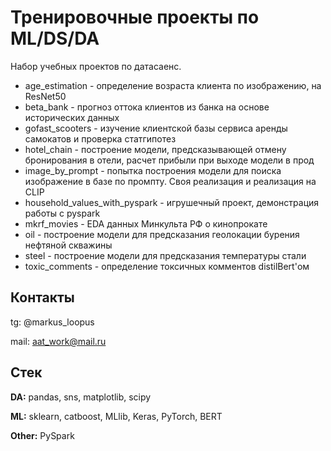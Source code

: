 
# Тренировочные проекты по ML/DS/DA

Набор учебных проектов по датасаенс.
* age_estimation - определение возраста клиента по изображению, на ResNet50
* beta_bank - прогноз оттока клиентов из банка на основе исторических данных
* gofast_scooters - изучение клиентской базы сервиса аренды самокатов и проверка статгипотез
* hotel_chain - построение модели, предсказывающей отмену бронирования в отели, расчет прибыли при выходе модели в прод
* image_by_prompt - попытка построения модели для поиска изображение в базе по промпту. Своя реализация и реализация на CLIP
* household_values_with_pyspark - игрушечный проект, демонстрация работы с pyspark
* mkrf_movies - EDA данных Минкульта РФ о кинопрокате
* oil - построение модели для предсказания геолокации бурения нефтяной скважины
* steel - построение модели для предсказания температуры стали
* toxic_comments - определение токсичных комментов distilBert'ом


## Контакты

tg: @markus_loopus

mail: aat_work@mail.ru

## Стек

**DA:** pandas, sns, matplotlib, scipy

**ML:** sklearn, catboost, MLlib, Keras, PyTorch, BERT

**Other:** PySpark
